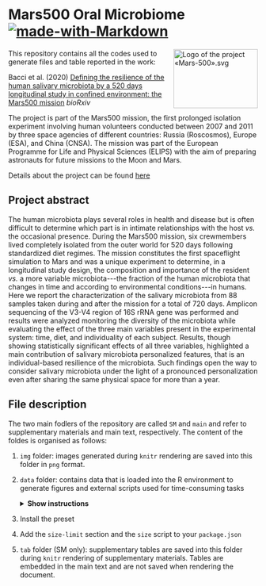 # Mars500 Oral Microbiome [![made-with-Markdown](https://img.shields.io/badge/Made%20with-Markdown-1f425f.svg)](http://commonmark.org)

<img alt="Logo of the project «Mars-500».svg" src="https://upload.wikimedia.org/wikipedia/commons/thumb/e/e3/Logo_of_the_project_%C2%ABMars-500%C2%BB.svg/170px-Logo_of_the_project_%C2%ABMars-500%C2%BB.svg.png" width="170" height="119" align="right">

This repository contains all the codes used to generate files and table reported in the work:

Bacci et al. (2020) [Defining the resilience of the human salivary microbiota by a 520 days longitudinal study in confined environment: the Mars500 mission](https://www.biorxiv.org/content/10.1101/2020.04.08.031401v2) *bioRxiv*

The project is part of the Mars500 mission, the first prolonged isolation experiment involving human volunteers conducted between 2007 and 2011 by three space agencies of different countries: Russia (Roscosmos), Europe (ESA), and China (CNSA). The mission was part of the European Programme for Life and Physical Sciences (ELIPS) with the aim of preparing astronauts for future missions to the Moon and Mars.

Details about the project can be found [here](https://www.esa.int/Science_Exploration/Human_and_Robotic_Exploration/Mars500/Mars500_study_overview)

## Project abstract

The human microbiota plays several roles in health and disease but is often difficult to determine which part is in intimate relationships with the host _vs._ the occasional presence. During the Mars500 mission, six crewmembers lived completely isolated from the outer world for 520 days following standardized diet regimes. The mission constitutes the first spaceflight simulation to Mars and was a unique experiment to determine, in a longitudinal study design, the composition and importance of the resident _vs._ a more variable microbiota---the fraction of the human microbiota that changes in time and according to environmental conditions---in humans. Here we report the characterization of the salivary microbiota from 88 samples taken during and after the mission for a total of 720 days. Amplicon sequencing of the V3-V4 region of 16S rRNA gene was performed and results were analyzed monitoring the diversity of the microbiota while evaluating the effect of the three main variables present in the experimental system: time, diet, and individuality of each subject. Results, though showing statistically significant effects of all three variables, highlighted a main contribution of salivary microbiota personalized features, that is an individual-based resilience of the microbiota. Such findings open the way to consider salivary microbiota under the light of a pronounced personalization even after sharing the same physical space for more than a year.

## File description

The two main fodlers of the repository are called `SM` and `main` and refer to supplementary materials and main text, respectively. The content of the foldes is organised as follows:

1. `img` folder: images generated during `knitr` rendering are saved into this folder in `png` format.

2. `data` folder: contains data that is loaded into the R environment to generate figures and external scripts used for time-consuming tasks
    
    <details>
     <summary><b>Show instructions</b></summary>
1. Install the preset
    
2. Add the `size-limit` section and the `size` script to your `package.json`

    </details>

3. `tab` folder (SM only): supplementary tables are saved into this folder during `knitr` rendering of supplementary materials. Tables are embedded in the main text and are not saved when rendering the document.
